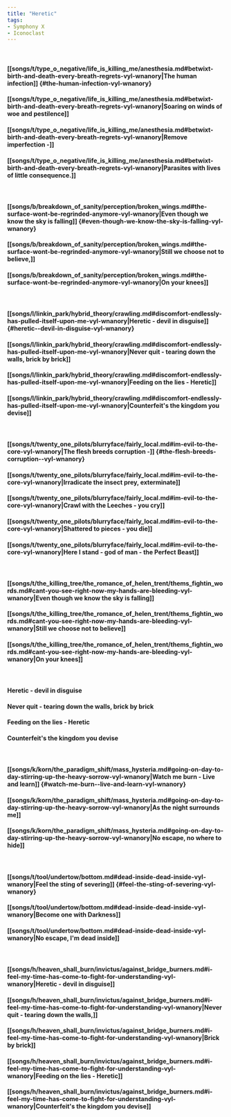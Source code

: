 ```yaml
---
title: "Heretic"
tags:
- Symphony X
- Iconoclast
---
```

&nbsp;
#### [[songs/t/type_o_negative/life_is_killing_me/anesthesia.md#betwixt-birth-and-death-every-breath-regrets-vyl-wnanory|The human infection]] {#the-human-infection-vyl-wnanory}
#### [[songs/t/type_o_negative/life_is_killing_me/anesthesia.md#betwixt-birth-and-death-every-breath-regrets-vyl-wnanory|Soaring on winds of woe and pestilence]]
#### [[songs/t/type_o_negative/life_is_killing_me/anesthesia.md#betwixt-birth-and-death-every-breath-regrets-vyl-wnanory|Remove imperfection -]]
#### [[songs/t/type_o_negative/life_is_killing_me/anesthesia.md#betwixt-birth-and-death-every-breath-regrets-vyl-wnanory|Parasites with lives of little consequence.]]
&nbsp;
#### [[songs/b/breakdown_of_sanity/perception/broken_wings.md#the-surface-wont-be-regrinded-anymore-vyl-wnanory|Even though we know the sky is falling]] {#even-though-we-know-the-sky-is-falling-vyl-wnanory}
#### [[songs/b/breakdown_of_sanity/perception/broken_wings.md#the-surface-wont-be-regrinded-anymore-vyl-wnanory|Still we choose not to believe,]]
#### [[songs/b/breakdown_of_sanity/perception/broken_wings.md#the-surface-wont-be-regrinded-anymore-vyl-wnanory|On your knees]]
&nbsp;
#### [[songs/l/linkin_park/hybrid_theory/crawling.md#discomfort-endlessly-has-pulled-itself-upon-me-vyl-wnanory|Heretic - devil in disguise]] {#heretic--devil-in-disguise-vyl-wnanory}
#### [[songs/l/linkin_park/hybrid_theory/crawling.md#discomfort-endlessly-has-pulled-itself-upon-me-vyl-wnanory|Never quit - tearing down the walls, brick by brick]]
#### [[songs/l/linkin_park/hybrid_theory/crawling.md#discomfort-endlessly-has-pulled-itself-upon-me-vyl-wnanory|Feeding on the lies - Heretic]]
#### [[songs/l/linkin_park/hybrid_theory/crawling.md#discomfort-endlessly-has-pulled-itself-upon-me-vyl-wnanory|Counterfeit's the kingdom you devise]]
&nbsp;
#### [[songs/t/twenty_one_pilots/blurryface/fairly_local.md#im-evil-to-the-core-vyl-wnanory|The flesh breeds corruption -]] {#the-flesh-breeds-corruption--vyl-wnanory}
#### [[songs/t/twenty_one_pilots/blurryface/fairly_local.md#im-evil-to-the-core-vyl-wnanory|Irradicate the insect prey, exterminate]]
#### [[songs/t/twenty_one_pilots/blurryface/fairly_local.md#im-evil-to-the-core-vyl-wnanory|Crawl with the Leeches - you cry]]
#### [[songs/t/twenty_one_pilots/blurryface/fairly_local.md#im-evil-to-the-core-vyl-wnanory|Shattered to pieces - you die]]
#### [[songs/t/twenty_one_pilots/blurryface/fairly_local.md#im-evil-to-the-core-vyl-wnanory|Here I stand - god of man - the Perfect Beast]]
&nbsp;
#### [[songs/t/the_killing_tree/the_romance_of_helen_trent/thems_fightin_words.md#cant-you-see-right-now-my-hands-are-bleeding-vyl-wnanory|Even though we know the sky is falling]]
#### [[songs/t/the_killing_tree/the_romance_of_helen_trent/thems_fightin_words.md#cant-you-see-right-now-my-hands-are-bleeding-vyl-wnanory|Still we choose not to believe]]
#### [[songs/t/the_killing_tree/the_romance_of_helen_trent/thems_fightin_words.md#cant-you-see-right-now-my-hands-are-bleeding-vyl-wnanory|On your knees]]
&nbsp;
#### Heretic - devil in disguise
#### Never quit - tearing down the walls, brick by brick
#### Feeding on the lies - Heretic
#### Counterfeit's the kingdom you devise
&nbsp;
#### [[songs/k/korn/the_paradigm_shift/mass_hysteria.md#going-on-day-to-day-stirring-up-the-heavy-sorrow-vyl-wnanory|Watch me burn - Live and learn]] {#watch-me-burn--live-and-learn-vyl-wnanory}
#### [[songs/k/korn/the_paradigm_shift/mass_hysteria.md#going-on-day-to-day-stirring-up-the-heavy-sorrow-vyl-wnanory|As the night surrounds me]]
#### [[songs/k/korn/the_paradigm_shift/mass_hysteria.md#going-on-day-to-day-stirring-up-the-heavy-sorrow-vyl-wnanory|No escape, no where to hide]]
&nbsp;
#### [[songs/t/tool/undertow/bottom.md#dead-inside-dead-inside-vyl-wnanory|Feel the sting of severing]] {#feel-the-sting-of-severing-vyl-wnanory}
#### [[songs/t/tool/undertow/bottom.md#dead-inside-dead-inside-vyl-wnanory|Become one with Darkness]]
#### [[songs/t/tool/undertow/bottom.md#dead-inside-dead-inside-vyl-wnanory|No escape, I'm dead inside]]
&nbsp;
#### [[songs/h/heaven_shall_burn/invictus/against_bridge_burners.md#i-feel-my-time-has-come-to-fight-for-understanding-vyl-wnanory|Heretic - devil in disguise]]
#### [[songs/h/heaven_shall_burn/invictus/against_bridge_burners.md#i-feel-my-time-has-come-to-fight-for-understanding-vyl-wnanory|Never quit - tearing down the walls,]]
#### [[songs/h/heaven_shall_burn/invictus/against_bridge_burners.md#i-feel-my-time-has-come-to-fight-for-understanding-vyl-wnanory|Brick by brick]]
#### [[songs/h/heaven_shall_burn/invictus/against_bridge_burners.md#i-feel-my-time-has-come-to-fight-for-understanding-vyl-wnanory|Feeding on the lies - Heretic]]
#### [[songs/h/heaven_shall_burn/invictus/against_bridge_burners.md#i-feel-my-time-has-come-to-fight-for-understanding-vyl-wnanory|Counterfeit's the kingdom you devise]]
